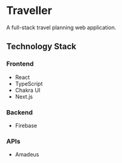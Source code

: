 # Traveller

A full-stack travel planning web application.

## Technology Stack

### Frontend

- React
- TypeScript
- Chakra UI
- Next.js

### Backend

- Firebase

### APIs

- Amadeus
